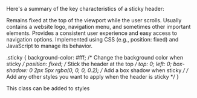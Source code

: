 Here's a summary of the key characteristics of a sticky header:

Remains fixed at the top of the viewport while the user scrolls.
Usually contains a website logo, navigation menu, and sometimes other important elements.
Provides a consistent user experience and easy access to navigation options.
Implemented using CSS (e.g., position: fixed) and JavaScript to manage its behavior.



.sticky {
  background-color: #fff; /* Change the background color when sticky */
  position: fixed; /* Stick the header at the top */
  top: 0;
  left: 0;
  box-shadow: 0 2px 5px rgba(0, 0, 0, 0.2); /* Add a box shadow when sticky */
  /* Add any other styles you want to apply when the header is sticky */
}

This class can be added to styles
